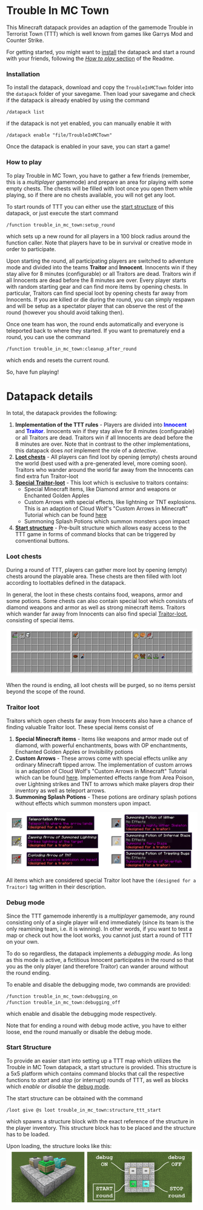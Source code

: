 # Trouble In MC Town

This Minecraft datapack provides an adaption of the gamemode Trouble in Terrorist Town (TTT) which is well known from games like Garrys Mod and Counter Strike.


For getting started, you might want to [install](https://github.com/janattig/Trouble-In-MC-Town#installation) the datapack and start a round with your friends, following the [*How to play* section](https://github.com/janattig/Trouble-In-MC-Town#how-to-play) of the Readme.





### Installation

To install the datapack, download and copy the `TroubleInMCTown` folder into the `datapack` folder of your savegame. Then load your savegame and check if the datapack is already enabled by using the command
```
/datapack list
```
if the datapack is not yet enabled, you can manually enable it with
```
/datapack enable "file/TroubleInMCTown"
```
Once the datapack is enabled in your save, you can start a game!





### How to play

To play Trouble in MC Town, you have to gather a few friends (remember, this is a *multiplayer* gamemode) and prepare an area for playing with some empty chests. The chests will be filled with loot once you open them while playing, so if there are no chests available, you will not get any loot.

To start rounds of TTT you can either use the [start structure](https://github.com/janattig/Trouble-In-MC-Town#start-structure) of this datapack, or just execute the start command
```
/function trouble_in_mc_town:setup_round
```
which sets up a new round for all players in a 100 block radius around the function caller. Note that players have to be in survival or creative mode in order to participate.

Upon starting the round, all participating players are switched to adventure mode and divided into the teams **Traitor** and **Innocent**. Innocents win if they stay alive for 8 minutes (configurable) or all Traitors are dead. Traitors win if all Innocents are dead before the 8 minutes are over. Every player starts with random starting gear and can find more items by opening chests. In particular, Traitors can find special loot by opening chests far away from Innocents. If you are killed or die during the round, you can simply respawn and will be setup as a spectator player that can observe the rest of the round (however you should avoid talking then).

Once one team has won, the round ends automatically and everyone is teleported back to where they started. If you want to prematurely end a round, you can use the command
```
/function trouble_in_mc_town:cleanup_after_round
```
which ends and resets the current round.

So, have fun playing!







# Datapack details

In total, the datapack provides the following:
1. **Implementation of the TTT rules** - Players are divided into <span style="color:blue">**Innocent**</span> and <span style="color:blue">**Traitor**</span>. Innocents win if they stay alive for 8 minutes (configurable) or all Traitors are dead. Traitors win if all Innocents are dead before the 8 minutes are over. Note that in contrast to the other implementations, this datapack does *not* implement the role of a *detective*.
2. [**Loot chests**](https://github.com/janattig/Trouble-In-MC-Town#loot-chests) - All players can find loot by opening (empty) chests around the world (best used with a pre-generated level, more coming soon). Traitors who wander around the world far away from the Innocents can find extra fun Traitor-loot
3. [**Special Traitor-loot**](https://github.com/janattig/Trouble-In-MC-Town#traitor-loot) - This loot which is exclusive to traitors contains:
    * Special Minecraft items, like Diamond armor and weapons or Enchanted Golden Apples
    * Custom Arrows with special effects, like lightning or TNT explosions. This is an adaption of Cloud Wolf's "Custom Arrows in Minecraft" Tutorial which can be found [here](https://www.youtube.com/watch?v=14mBKL53Fy0)
    * Summoning Splash Potions which summon monsters upon impact
4. [**Start structure**](https://github.com/janattig/Trouble-In-MC-Town#start-structure) - Pre-built structure which allows easy access to the TTT game in forms of command blocks that can be triggered by conventional buttons.




### Loot chests

During a round of TTT, players can gather more loot by opening (empty) chests around the playable area. These chests are then filled with loot according to loottables defined in the datapack.

In general, the loot in these chests contains food, weapons, armor and some potions. Some chests can also contain special loot which consists of diamond weapons and armor as well as strong minecraft items. Traitors which wander far away from Innocents can also find special [Traitor-loot](https://github.com/janattig/Trouble-In-MC-Town#traitor-loot), consisting of special items.

![](images/loot_chests.png)

When the round is ending, all loot chests will be purged, so no items persist beyond the scope of the round.




### Traitor loot

Traitors which open chests far away from Innocents also have a chance of finding valuable Traitor loot. These special items consist of
1. **Special Minecraft items** - Items like weapons and armor made out of diamond, with powerful enchantments, bows with OP enchantments, Enchanted Golden Apples or Invisibility potions
2. **Custom Arrows** - These arrows come with special effects unlike any ordinary Minecraft tipped arrow. The implementation of custom arrows is an adaption of Cloud Wolf's "Custom Arrows in Minecraft" Tutorial which can be found [here](https://www.youtube.com/watch?v=14mBKL53Fy0). Implemented effects range from Area Poison, over Lightning strikes and TNT to arrows which make players drop their inventory as well as teleport arrows.
3. **Summoning Splash Potions** - These potions are ordinary splash potions without effects which summon monsters upon impact.

![](images/traitor_loot.png)

All items which are considered special Traitor loot have the `(designed for a Traitor)` tag written in their description.



### Debug mode

Since the TTT gamemode inherently is a *multiplayer* gamemode, any round consisting only of a single player will end immediately (since its team is the only reamining team, i.e. it is winning). In other words, if you want to test a map or check out how the loot works, you cannot just start a round of TTT on your own.

To do so regardless, the datapack implements a *debugging mode*. As long as this mode is active, a fictitious Innocent participates in the round so that you as the only player (and therefore Traitor) can wander around without the round ending.

To enable and disable the debugging mode, two commands are provided:
```
/function trouble_in_mc_town:debugging_on
/function trouble_in_mc_town:debugging_off
```
which enable and disable the debugging mode respectively.

Note that for ending a round with debug mode active, you have to either loose, end the round manually or disable the debug mode.




### Start Structure

To provide an easier start into setting up a TTT map which utilizes the Trouble in MC Town datapack, a start structure is provided. This structure is a 5x5 platform which contains command blocks that call the respective functions to *start* and *stop* (or interrupt) rounds of TTT, as well as blocks which *enable* or *disable* the [debug mode](https://github.com/janattig/Trouble-In-MC-Town#debug-mode).

The start structure can be obtained with the command
```
/loot give @s loot trouble_in_mc_town:structure_ttt_start
```
which spawns a structure block with the exact reference of the structure in the player inventory. This structure block has to be placed and the structure has to be loaded.

Upon loading, the structure looks like this:
![](images/start_structure.png)
